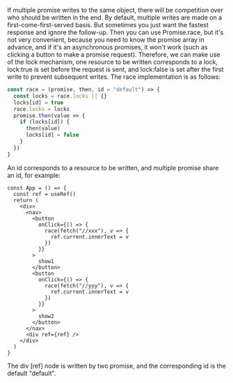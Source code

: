 If multiple promise writes to the same object, there will be competition over who should be written in the end.
By default, multiple writes are made on a first-come-first-served basis.
But sometimes you just want the fastest response and ignore the follow-up. Then you can use Promise.race, but it's not very convenient, because you need to know the promise array in advance, and if it's an asynchronous promises, it won't work (such as clicking a button to make a promise request).
Therefore, we can make use of the lock mechanism, one resource to be written corresponds to a lock, lock:true is set before the request is sent, and lock:false is set after the first write to prevent subsequent writes.
The race implementation is as follows:
```js
const race = (promise, then, id = "default") => {
  const locks = race.locks || {}
  locks[id] = true
  race.locks = locks
  promise.then(value => {
    if (locks[id]) {
      then(value)
      locks[id] = false
    }
  })
}
```
An id corresponds to a resource to be written, and multiple promise share an id, for example:
```tsx
const App = () => {
  const ref = useRef()
  return (
    <div>
      <nav>
        <button
          onClick={() => {
            race(fetch("//xxx"), v => {
              ref.current.innerText = v
            })
          }}
        >
          show1
        </button>
        <button
          onClick={() => {
            race(fetch("//yyy"), v => {
              ref.current.innerText = v
            })
          }}
        >
          show2
        </button>
      </nav>
      <div ref={ref} />
    </div>
  )
}
```
The div [ref] node is written by two promise, and the corresponding id is the default "default".